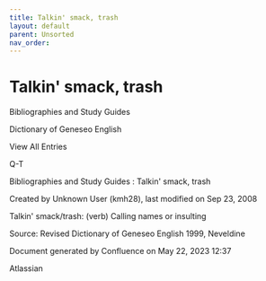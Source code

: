 ```yaml
---
title: Talkin' smack, trash
layout: default
parent: Unsorted
nav_order:
---
```


# Talkin' smack, trash

Bibliographies and Study Guides

Dictionary of Geneseo English

View All Entries

Q-T

Bibliographies and Study Guides : Talkin' smack, trash

Created by  Unknown User (kmh28), last modified on Sep 23, 2008

Talkin' smack/trash: (verb) Calling names or insulting

Source: Revised Dictionary of Geneseo English 1999, Neveldine

Document generated by Confluence on May 22, 2023 12:37

Atlassian
